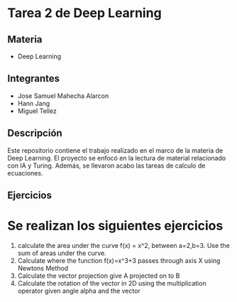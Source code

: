 # Tarea 2 de Deep Learning

## Materia
- Deep Learning

## Integrantes
- Jose Samuel Mahecha Alarcon
- Hann Jang
- Miguel Tellez

## Descripción
Este repositorio contiene el trabajo realizado en el marco de la materia de Deep Learning. El proyecto se enfocó en la lectura de material relacionado con IA y Turing. Además, se llevaron acabo las tareas de calculo de ecuaciones.

## Ejercicios 

# Se realizan los siguientes ejercicios

1. calculate the area under the curve f(x) = x^2, between a=2,b=3. Use
the sum of areas under the curve.
2. Calculate where the function f(x)=x^3+3 passes through axis X using
Newtons Method
3. Calculate the vector projection give A projected on to B
4. Calculate the rotation of the vector in 2D using the multiplication
operator given angle alpha and the vector



